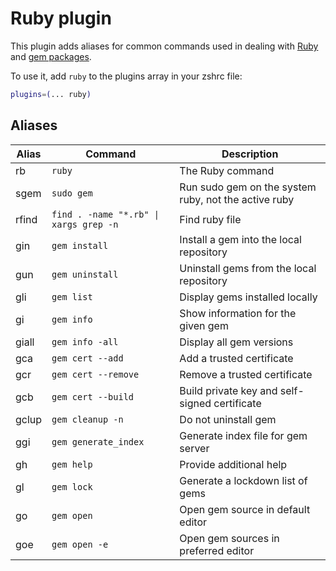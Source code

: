 # Ruby plugin

This plugin adds aliases for common commands used in dealing with [Ruby](https://www.ruby-lang.org/en/) and [gem packages](https://rubygems.org/).

To use it, add `ruby` to the plugins array in your zshrc file:

```zsh
plugins=(... ruby)
```

## Aliases

| Alias | Command                                | Description                                          |
|-------|----------------------------------------|------------------------------------------------------|
| rb    | `ruby`                                 | The Ruby command                                     |
| sgem  | `sudo gem`                             | Run sudo gem on the system ruby, not the active ruby |
| rfind | `find . -name "*.rb" \| xargs grep -n` | Find ruby file                                       |
| gin   | `gem install`                          | Install a gem into the local repository              |
| gun   | `gem uninstall`                        | Uninstall gems from the local repository             |
| gli   | `gem list`                             | Display gems installed locally                       |
| gi    | `gem info`                             | Show information for the given gem                   |
| giall | `gem info -all`                        | Display all gem versions                             |
| gca   | `gem cert --add`                       | Add a trusted certificate                            |
| gcr   | `gem cert --remove`                    | Remove a trusted certificate                         |
| gcb   | `gem cert --build`                     | Build private key and self-signed certificate        |
| gclup | `gem cleanup -n`                       | Do not uninstall gem                                 |
| ggi   | `gem generate_index`                   | Generate index file for gem server                   |
| gh    | `gem help`                             | Provide additional help                              |
| gl    | `gem lock`                             | Generate a lockdown list of gems                     |
| go    | `gem open`                             | Open gem source in default editor                    |
| goe   | `gem open -e`                          | Open gem sources in preferred editor                 |
